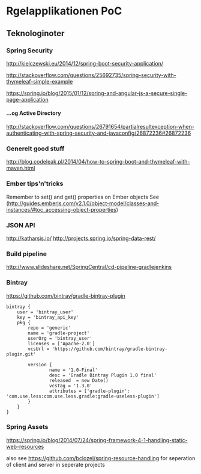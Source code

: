 
# Rgelapplikationen PoC

## Teknologinoter

### Spring Security

http://kielczewski.eu/2014/12/spring-boot-security-application/

http://stackoverflow.com/questions/25692735/spring-security-with-thymeleaf-simple-example

https://spring.io/blog/2015/01/12/spring-and-angular-js-a-secure-single-page-application

#### ...og Active Directory

http://stackoverflow.com/questions/26791654/partialresultexception-when-authenticating-with-spring-security-and-javaconfig/26872236#26872236


### Generelt good stuff

http://blog.codeleak.pl/2014/04/how-to-spring-boot-and-thymeleaf-with-maven.html

### Ember tips'n'tricks

Remember to set() and get() properties on Ember objects
See (http://guides.emberjs.com/v2.1.0/object-model/classes-and-instances/#toc_accessing-object-properties)

### JSON API
http://katharsis.io/
http://projects.spring.io/spring-data-rest/

### Build pipeline

http://www.slideshare.net/SpringCentral/cd-pipeline-gradlejenkins

### Bintray

https://github.com/bintray/gradle-bintray-plugin

    bintray {
        user = 'bintray_user'
        key = 'bintray_api_key'
        pkg {
            repo = 'generic'
            name = 'gradle-project'
            userOrg = 'bintray_user'
            licenses = ['Apache-2.0']
            vcsUrl = 'https://github.com/bintray/gradle-bintray-plugin.git'

            version {
                    name = '1.0-Final'
                    desc = 'Gradle Bintray Plugin 1.0 final'
                    released  = new Date()
                    vcsTag = '1.3.0'
                    attributes = ['gradle-plugin': 'com.use.less:com.use.less.gradle:gradle-useless-plugin']
            }
        }
    }

### Spring Assets

https://spring.io/blog/2014/07/24/spring-framework-4-1-handling-static-web-resources

also see https://github.com/bclozel/spring-resource-handling for seperation of client and server in seperate projects
